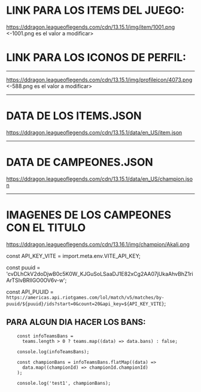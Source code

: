 # LINK PARA LOS ITEMS DEL JUEGO:

https://ddragon.leagueoflegends.com/cdn/13.15.1/img/item/1001.png <-1001.png es el valor a modificar>

# LINK PARA LOS ICONOS DE PERFIL:

---

https://ddragon.leagueoflegends.com/cdn/13.15.1/img/profileicon/4073.png <-588.png es el valor a modificar>

---

# DATA DE LOS ITEMS.JSON

https://ddragon.leagueoflegends.com/cdn/13.15.1/data/en_US/item.json

---

# DATA DE CAMPEONES.JSON

https://ddragon.leagueoflegends.com/cdn/13.15.1/data/en_US/champion.json

---

# IMAGENES DE LOS CAMPEONES CON EL TITULO

https://ddragon.leagueoflegends.com/cdn/13.16.1/img/champion/Akali.png

const API_KEY_VITE = import.meta.env.VITE_API_KEY;

const puuid =
'cvDLhCkV2doDjwB0c5K0W_KJGuSoLSaaDJ1E82xCg2AA07jUkaAhvBhZ1riArTSIvBRIlGO0OV6v-w';

const API_PUUID = `https://americas.api.riotgames.com/lol/match/v5/matches/by-puuid/${puuid}/ids?start=0&count=20&api_key=${API_KEY_VITE}`;

## PARA ALGUN DIA HACER LOS BANS:

        const infoTeamsBans =
          teams.length > 0 ? teams.map((data) => data.bans) : false;

        console.log(infoTeamsBans);

        const championBans = infoTeamsBans.flatMap((data) =>
          data.map((championId) => championId.championId)
        );

        console.log('test1', championBans);
